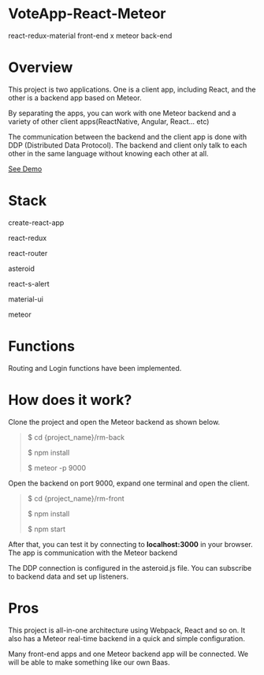 # VoteApp-React-Meteor
react-redux-material front-end x meteor back-end

# Overview

This project is two applications. One is a client app, including React, and the other is a backend app based on Meteor.

By separating the apps, you can work with one Meteor backend and a variety of other client apps(ReactNative, Angular, React... etc)

The communication between the backend and the client app is done with DDP (Distributed Data Protocol). The backend and client only talk to each other in the same language without knowing each other at all.

[See Demo](http://13.124.39.17:3000/)

# Stack

create-react-app

react-redux

react-router

asteroid

react-s-alert

material-ui

meteor


# Functions

Routing and Login functions have been implemented.

# How does it work?
Clone the project and open the Meteor backend as shown below.

>$ cd {project_name}/rm-back
>
>$ npm install
>
>$ meteor -p 9000

Open the backend on port 9000, expand one terminal and open the client.

>$ cd {project_name}/rm-front
>
>$ npm install
>
>$ npm start

After that, you can test it by connecting to **localhost:3000** in your browser. The app is communication with the Meteor backend

The DDP connection is configured in the asteroid.js file. You can subscribe to backend data and set up listeners.

# Pros

This project is all-in-one architecture using Webpack, React and so on. It also has a Meteor real-time backend in a quick and simple configuration.

Many front-end apps and one Meteor backend app will be connected. We will be able to make something like our own Baas.
